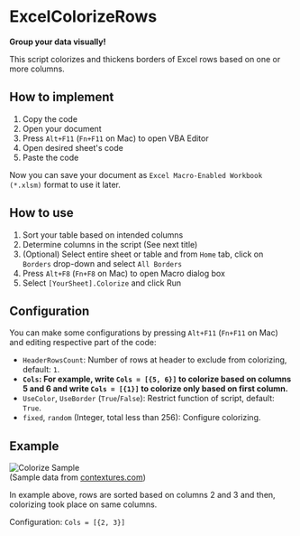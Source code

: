 # ExcelColorizeRows

**Group your data visually!**

This script colorizes and thickens borders of Excel rows based on one or more columns.


## How to implement
1. Copy the code
2. Open your document
3. Press `Alt+F11` (`Fn+F11` on Mac) to open VBA Editor
4. Open desired sheet's code
5. Paste the code

Now you can save your document as `Excel Macro-Enabled Workbook (*.xlsm)` format to use it later.


## How to use
1. Sort your table based on intended columns
2. Determine columns in the script (See next title)
3. (Optional) Select entire sheet or table and from `Home` tab, click on `Borders` drop-down and select `All Borders`
4. Press `Alt+F8` (`Fn+F8` on Mac) to open Macro dialog box
5. Select `[YourSheet].Colorize` and click Run


## Configuration
You can make some configurations by pressing `Alt+F11` (`Fn+F11` on Mac) and editing respective part of the code:
- `HeaderRowsCount`: Number of rows at header to exclude from colorizing, default: `1`.
- **`Cols`: For example, write `Cols = [{5, 6}]` to colorize based on columns 5 and 6 and write `Cols = [{1}]` to colorize only based on first column.**
- `UseColor`, `UseBorder` (`True`/`False`): Restrict function of script, default: `True`.
- `fixed`, `random` (Integer, total less than 256): Configure colorizing.


## Example
![Colorize Sample](https://www.alvandsoft.com/cloud123/excel_colorize.png)  
(Sample data from [contextures.com](https://www.contextures.com/xlsampledata01.html))

In example above, rows are sorted based on columns 2 and 3 and then, colorizing took place on same columns.

Configuration: `Cols = [{2, 3}]`
